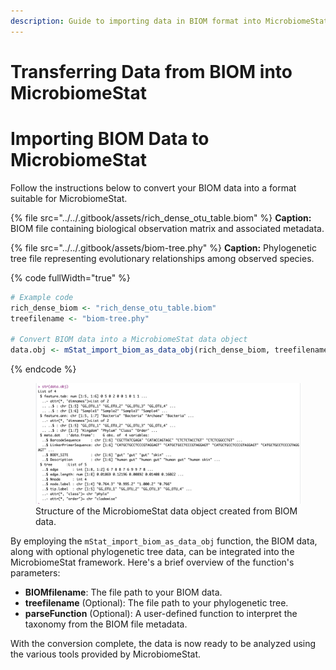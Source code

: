 ```yaml
---
description: Guide to importing data in BIOM format into MicrobiomeStat's structure.
---
```


# Transferring Data from BIOM into MicrobiomeStat

# Importing BIOM Data to MicrobiomeStat

Follow the instructions below to convert your BIOM data into a format suitable for MicrobiomeStat.

{% file src="../../.gitbook/assets/rich_dense_otu_table.biom" %}
**Caption:** BIOM file containing biological observation matrix and associated metadata.

{% file src="../../.gitbook/assets/biom-tree.phy" %}
**Caption:** Phylogenetic tree file representing evolutionary relationships among observed species.

{% code fullWidth="true" %}
```r
# Example code
rich_dense_biom <- "rich_dense_otu_table.biom"
treefilename <- "biom-tree.phy"

# Convert BIOM data into a MicrobiomeStat data object
data.obj <- mStat_import_biom_as_data_obj(rich_dense_biom, treefilename, parseFunction=parse_taxonomy_greengenes)
```
{% endcode %}

<figure><img src="../../.gitbook/assets/Screenshot 2023-10-10 at 15.18.52.png" alt=""><figcaption>Structure of the MicrobiomeStat data object created from BIOM data.</figcaption></figure>

By employing the `mStat_import_biom_as_data_obj` function, the BIOM data, along with optional phylogenetic tree data, can be integrated into the MicrobiomeStat framework. Here's a brief overview of the function's parameters:

* **BIOMfilename**: The file path to your BIOM data.
* **treefilename** (Optional): The file path to your phylogenetic tree.
* **parseFunction** (Optional): A user-defined function to interpret the taxonomy from the BIOM file metadata.

With the conversion complete, the data is now ready to be analyzed using the various tools provided by MicrobiomeStat.
